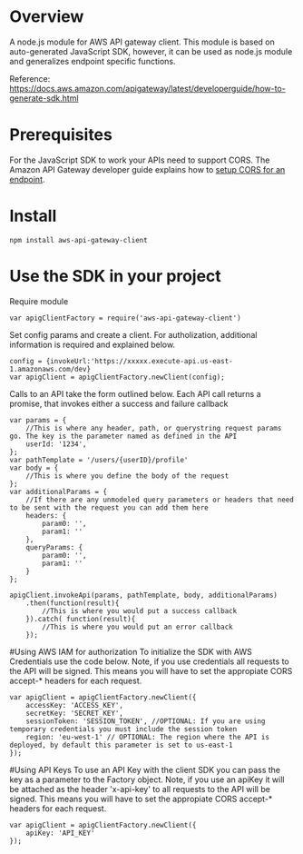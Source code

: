 # Overview
A node.js module for AWS API gateway client. This module is based on auto-generated JavaScript SDK, however, it can be used as node.js module and generalizes endpoint specific functions.

Reference:  
https://docs.aws.amazon.com/apigateway/latest/developerguide/how-to-generate-sdk.html

# Prerequisites
For the JavaScript SDK to work your APIs need to support CORS. The Amazon API Gateway developer guide explains how to [setup CORS for an endpoint]().

# Install
```
npm install aws-api-gateway-client
```

# Use the SDK in your project

Require module
```
var apigClientFactory = require('aws-api-gateway-client')
```

Set config params and create a client. For autholization, additional information is required and explained below.
```
config = {invokeUrl:'https://xxxxx.execute-api.us-east-1.amazonaws.com/dev}
var apigClient = apigClientFactory.newClient(config);
```

Calls to an API take the form outlined below. Each API call returns a promise, that invokes either a success and failure callback

```
var params = {
    //This is where any header, path, or querystring request params go. The key is the parameter named as defined in the API
    userId: '1234',
};
var pathTemplate = '/users/{userID}/profile'
var body = {
    //This is where you define the body of the request
};
var additionalParams = {
    //If there are any unmodeled query parameters or headers that need to be sent with the request you can add them here
    headers: {
        param0: '',
        param1: ''
    },
    queryParams: {
        param0: '',
        param1: ''
    }
};

apigClient.invokeApi(params, pathTemplate, body, additionalParams)
    .then(function(result){
        //This is where you would put a success callback
    }).catch( function(result){
        //This is where you would put an error callback
    });
```

#Using AWS IAM for authorization
To initialize the SDK with AWS Credentials use the code below. Note, if you use credentials all requests to the API will be signed. This means you will have to set the appropiate CORS accept-* headers for each request.

```
var apigClient = apigClientFactory.newClient({
    accessKey: 'ACCESS_KEY',
    secretKey: 'SECRET_KEY',
    sessionToken: 'SESSION_TOKEN', //OPTIONAL: If you are using temporary credentials you must include the session token
    region: 'eu-west-1' // OPTIONAL: The region where the API is deployed, by default this parameter is set to us-east-1
});
```

#Using API Keys
To use an API Key with the client SDK you can pass the key as a parameter to the Factory object. Note, if you use an apiKey it will be attached as the header 'x-api-key' to all requests to the API will be signed. This means you will have to set the appropiate CORS accept-* headers for each request.

```
var apigClient = apigClientFactory.newClient({
    apiKey: 'API_KEY'
});
```



